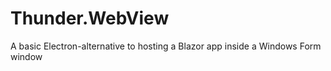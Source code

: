 # Thunder.WebView
A basic Electron-alternative to hosting a Blazor app inside a Windows Form window
